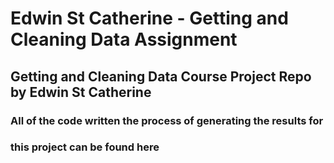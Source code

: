 # Edwin St Catherine - Getting and Cleaning Data Assignment

## Getting and Cleaning Data Course Project Repo by Edwin St Catherine

### All of the code written the process of generating the results for
### this project can be found here